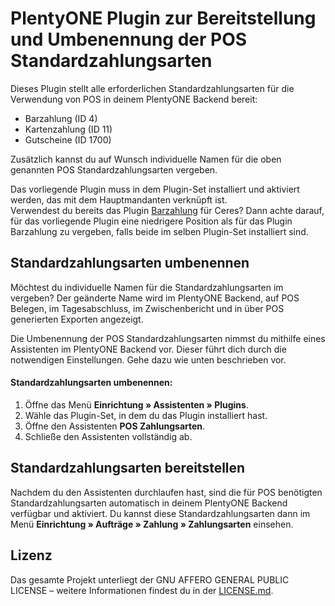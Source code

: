# PlentyONE Plugin zur Bereitstellung und Umbenennung der POS Standardzahlungsarten

Dieses Plugin stellt alle erforderlichen Standardzahlungsarten für die Verwendung von POS in deinem PlentyONE Backend bereit:

* Barzahlung (ID 4)
* Kartenzahlung (ID 11)
* Gutscheine (ID 1700)

Zusätzlich kannst du auf Wunsch individuelle Namen für die oben genannten POS Standardzahlungsarten vergeben.

<div class="alert alert-success" role="alert">
   Das vorliegende Plugin muss in dem Plugin-Set installiert und aktiviert werden, das mit dem Hauptmandanten verknüpft ist.
</div>

<div class="alert alert-warning" role="alert">
   Verwendest du bereits das Plugin <a href="https://marketplace.plentymarkets.com/payuponpickup_4757" target="_blank">Barzahlung</a> für Ceres? Dann achte darauf, für das vorliegende Plugin eine niedrigere Position als für das Plugin Barzahlung zu vergeben, falls beide im selben Plugin-Set installiert sind.
</div>

## Standardzahlungsarten umbenennen

Möchtest du individuelle Namen für die Standardzahlungsarten im vergeben? Der geänderte Name wird im PlentyONE Backend, auf POS Belegen, im Tagesabschluss, im Zwischenbericht und in über POS generierten Exporten angezeigt. 

Die Umbenennung der POS Standardzahlungsarten nimmst du mithilfe eines Assistenten im PlentyONE Backend vor. Dieser führt dich durch die notwendigen Einstellungen. Gehe dazu wie unten beschrieben vor.

#### Standardzahlungsarten umbenennen:

1. Öffne das Menü **Einrichtung » Assistenten » Plugins**.
2. Wähle das Plugin-Set, in dem du das Plugin installiert hast.
3. Öffne den Assistenten **POS Zahlungsarten**.
4. Schließe den Assistenten vollständig ab.

## Standardzahlungsarten bereitstellen

Nachdem du den Assistenten durchlaufen hast, sind die für POS benötigten Standardzahlungsarten automatisch in deinem PlentyONE Backend verfügbar und aktiviert. Du kannst diese Standardzahlungsarten dann im Menü **Einrichtung » Aufträge » Zahlung » Zahlungsarten** einsehen.

## Lizenz

Das gesamte Projekt unterliegt der GNU AFFERO GENERAL PUBLIC LICENSE – weitere Informationen findest du in der [LICENSE.md](https://github.com/plentymarkets/plugin-pos-payment-method-renaming/blob/master/LICENSE.md).